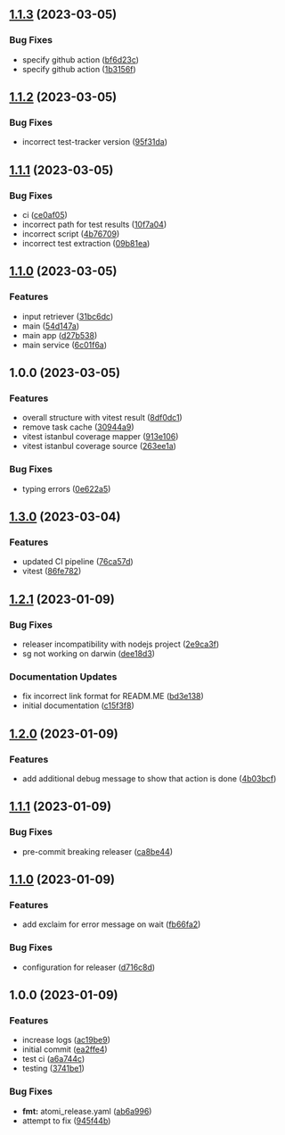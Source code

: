 ## [1.1.3](https://github.com/tr8team/test-sources/compare/v1.1.2...v1.1.3) (2023-03-05)


### Bug Fixes

* specify github action ([bf6d23c](https://github.com/tr8team/test-sources/commit/bf6d23c5237e90b7f015db14f1237fe1e58c5e07))
* specify github action ([1b3156f](https://github.com/tr8team/test-sources/commit/1b3156f0fb7518dadd8823f7b6f9b65e7d02d071))

## [1.1.2](https://github.com/tr8team/test-sources/compare/v1.1.1...v1.1.2) (2023-03-05)


### Bug Fixes

* incorrect test-tracker version ([95f31da](https://github.com/tr8team/test-sources/commit/95f31da7fd23acd9cea8db6bc4daa19b5fe882f6))

## [1.1.1](https://github.com/tr8team/test-sources/compare/v1.1.0...v1.1.1) (2023-03-05)


### Bug Fixes

* ci ([ce0af05](https://github.com/tr8team/test-sources/commit/ce0af051d6e7b86cb837b2c1529d491d506c7711))
* incorrect path for test results ([10f7a04](https://github.com/tr8team/test-sources/commit/10f7a048d7b77b0f48ac06e6aee1acc984ee474f))
* incorrect script ([4b76709](https://github.com/tr8team/test-sources/commit/4b767096f956f907ad8344fbd3f987c65132c09c))
* incorrect test extraction ([09b81ea](https://github.com/tr8team/test-sources/commit/09b81eae6da7056bcea94d49fa373bc332b6c33a))

## [1.1.0](https://github.com/tr8team/test-sources/compare/v1.0.0...v1.1.0) (2023-03-05)


### Features

* input retriever ([31bc6dc](https://github.com/tr8team/test-sources/commit/31bc6dc3c3c4995c5b9146b7d68da787888bf852))
* main ([54d147a](https://github.com/tr8team/test-sources/commit/54d147a3e326080a0b3694efea5ff0f5f04692d5))
* main app ([d27b538](https://github.com/tr8team/test-sources/commit/d27b5389fdd6699b758499da3d8f8b020945c29c))
* main service ([6c01f6a](https://github.com/tr8team/test-sources/commit/6c01f6a877140db795fe3327d0608185378225b4))

## 1.0.0 (2023-03-05)


### Features

* overall structure with vitest result ([8df0dc1](https://github.com/tr8team/test-sources/commit/8df0dc17ba235cf46544082a7395efbeddb6045d))
* remove task cache ([30944a9](https://github.com/tr8team/test-sources/commit/30944a9060da12f47c52dd85468a0d80b127f72d))
* vitest istanbul coverage mapper ([913e106](https://github.com/tr8team/test-sources/commit/913e106733a35f1a4f6f9c9b77c2d7a2f2a96bd3))
* vitest istanbul coverage source ([263ee1a](https://github.com/tr8team/test-sources/commit/263ee1a724a93c904ed4856c55b8a462e0701157))


### Bug Fixes

* typing errors ([0e622a5](https://github.com/tr8team/test-sources/commit/0e622a554978bf921d7cf150f653bd8510094147))

## [1.3.0](https://github.com/tr8team/typescript-github-action-template/compare/v1.2.1...v1.3.0) (2023-03-04)


### Features

* updated CI pipeline ([76ca57d](https://github.com/tr8team/typescript-github-action-template/commit/76ca57d9691b3af4167c6331e6887b3217358929))
* vitest ([86fe782](https://github.com/tr8team/typescript-github-action-template/commit/86fe78263dfd0dce531abe900d13ad03221b5bca))

## [1.2.1](https://github.com/tr8team/typescript-github-action-template/compare/v1.2.0...v1.2.1) (2023-01-09)

### Bug Fixes

- releaser incompatibility with nodejs project ([2e9ca3f](https://github.com/tr8team/typescript-github-action-template/commit/2e9ca3f0f310c6a47743b4c88b05bc8bf6dcd130))
- sg not working on darwin ([dee18d3](https://github.com/tr8team/typescript-github-action-template/commit/dee18d34ead2c6a4e80e6376a3bdc059e581f0c6))

### Documentation Updates

- fix incorrect link format for READM.ME ([bd3e138](https://github.com/tr8team/typescript-github-action-template/commit/bd3e138f6faec4b8ddd0c9d4c78e307c73f3f760))
- initial documentation ([c15f3f8](https://github.com/tr8team/typescript-github-action-template/commit/c15f3f850876ae54f9fdca7b21bcfb7cc9fdeeff))

## [1.2.0](https://github.com/tr8team/typescript-github-action-template/compare/v1.1.1...v1.2.0) (2023-01-09)

### Features

- add additional debug message to show that action is done ([4b03bcf](https://github.com/tr8team/typescript-github-action-template/commit/4b03bcf8bb3f034e701be7a42db5ec167d3491b3))

## [1.1.1](https://github.com/tr8team/typescript-github-action-template/compare/v1.1.0...v1.1.1) (2023-01-09)

### Bug Fixes

- pre-commit breaking releaser ([ca8be44](https://github.com/tr8team/typescript-github-action-template/commit/ca8be441ab82f89809dc7d3badba81a126c24fdd))

## [1.1.0](https://github.com/tr8team/typescript-github-action-template/compare/v1.0.0...v1.1.0) (2023-01-09)

### Features

- add exclaim for error message on wait ([fb66fa2](https://github.com/tr8team/typescript-github-action-template/commit/fb66fa2a95e502acb6908d261b803318363e0a38))

### Bug Fixes

- configuration for releaser ([d716c8d](https://github.com/tr8team/typescript-github-action-template/commit/d716c8d6e67169fa9b9e65b857479d0326df4eb8))

## 1.0.0 (2023-01-09)

### Features

- increase logs ([ac19be9](https://github.com/tr8team/typescript-github-action-template/commit/ac19be9879da236990b329d695fda1d0b4885e82))
- initial commit ([ea2ffe4](https://github.com/tr8team/typescript-github-action-template/commit/ea2ffe455d8d1270c80fdced90c235c048a28835))
- test ci ([a6a744c](https://github.com/tr8team/typescript-github-action-template/commit/a6a744c3fc11869287844fae5d7a5e3a88e475fb))
- testing ([3741be1](https://github.com/tr8team/typescript-github-action-template/commit/3741be1dd639f9c881e12baa5a5369f13a30ae86))

### Bug Fixes

- **fmt:** atomi_release.yaml ([ab6a996](https://github.com/tr8team/typescript-github-action-template/commit/ab6a9962dbf1d138a542a8baae3e36ce1bb53a36))
- attempt to fix ([945f44b](https://github.com/tr8team/typescript-github-action-template/commit/945f44b9a57cc57b8a0d08e3a38ac2c0baf6150f))
